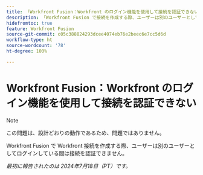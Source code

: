 ```yaml
---
title: 「Workfront Fusion：Workfront のログイン機能を使用して接続を認証できない」
description: 「Workfront Fusion で接続を作成する際、ユーザーは別のユーザーとしてログインしている間は接続を認証できません。」
hidefromtoc: true
feature: Workfront Fusion
source-git-commit: c05c388824293dcee4074eb76e2beec6e7cc5d6d
workflow-type: ht
source-wordcount: '78'
ht-degree: 100%

---
```



# Workfront Fusion：Workfront のログイン機能を使用して接続を認証できない

>[!NOTE]
>
>この問題は、設計どおりの動作であるため、問題ではありません。

Workfront Fusion で Workfront 接続を作成する際、ユーザーは別のユーザーとしてログインしている間は接続を認証できません。

_最初に報告されたのは 2024年7月18日（PT）です。_
